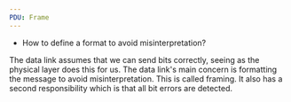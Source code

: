 ```yaml
---
PDU: Frame
---
```

- How to define a format to avoid misinterpretation?

The data link assumes that we can send bits correctly, seeing as the physical layer does this for us. The data link's main concern is formatting the message to avoid misinterpretation. This is called framing. It also has a second responsibility which is that all bit errors are detected.